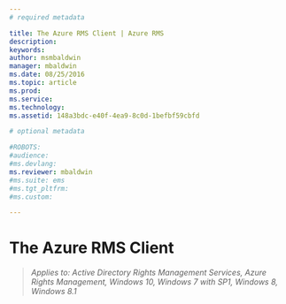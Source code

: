 ```yaml
---
# required metadata

title: The Azure RMS Client | Azure RMS
description:
keywords:
author: msmbaldwin
manager: mbaldwin
ms.date: 08/25/2016
ms.topic: article
ms.prod:
ms.service:
ms.technology:
ms.assetid: 148a3bdc-e40f-4ea9-8c0d-1befbf59cbfd

# optional metadata

#ROBOTS:
#audience:
#ms.devlang:
ms.reviewer: mbaldwin
#ms.suite: ems
#ms.tgt_pltfrm:
#ms.custom:

---
```


# The Azure RMS Client

>*Applies to: Active Directory Rights Management Services, Azure Rights Management, Windows 10, Windows 7 with SP1, Windows 8, Windows 8.1*

